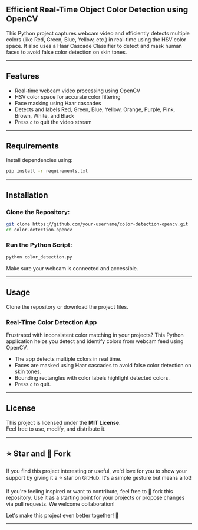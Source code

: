 ##  Efficient Real-Time Object Color Detection using OpenCV 

This Python project captures webcam video and efficiently detects multiple colors (like Red, Green, Blue, Yellow, etc.) in real-time using the HSV color space. It also uses a Haar Cascade Classifier to detect and mask human faces to avoid false color detection on skin tones.

---

##  Features

- Real-time webcam video processing using OpenCV
- HSV color space for accurate color filtering
- Face masking using Haar cascades
- Detects and labels Red, Green, Blue, Yellow, Orange, Purple, Pink, Brown, White, and Black
- Press `q` to quit the video stream

---

##  Requirements

Install dependencies using:

```bash
pip install -r requirements.txt
```

---

##  Installation

### Clone the Repository:

```bash
git clone https://github.com/your-username/color-detection-opencv.git
cd color-detection-opencv
```

### Run the Python Script:

```bash
python color_detection.py
```

 Make sure your webcam is connected and accessible.

---

##  Usage

Clone the repository or download the project files.

### Real-Time Color Detection App

Frustrated with inconsistent color matching in your projects? This Python application helps you detect and identify colors from webcam feed using OpenCV.

- The app detects multiple colors in real time.
- Faces are masked using Haar cascades to avoid false color detection on skin tones.
- Bounding rectangles with color labels highlight detected colors.
- Press `q` to quit.

---

##  License

This project is licensed under the **MIT License**.  
Feel free to use, modify, and distribute it.

---
## ⭐ Star and 🍴 Fork

If you find this project interesting or useful, we'd love for you to show your support by giving it a ⭐ star on GitHub. It's a simple gesture but means a lot!

If you're feeling inspired or want to contribute, feel free to 🍴 fork this repository. Use it as a starting point for your projects or propose changes via pull requests. We welcome collaboration!

Let's make this project even better together! 🚀

---
